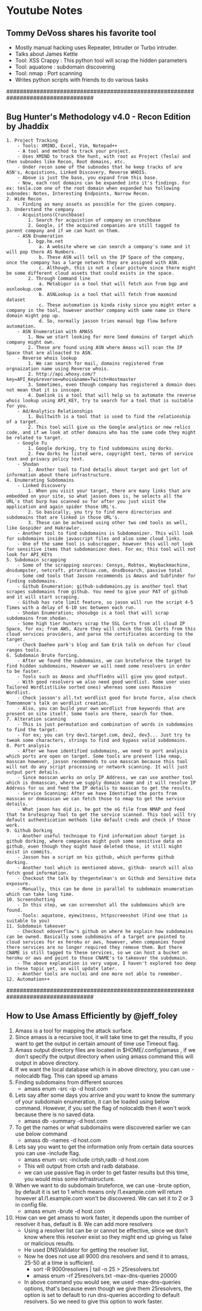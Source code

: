 # Youtube Notes

## Tommy DeVoss shares his favorite tool
- Mostly manual hacking uses Repeater, Intruder or Turbo intruder.
- Talks about James Kettle
- Tool: XSS Crappy : This python tool will scrap the hidden parameters
- Tool: aquatone : subdomain discovering
- Tool: nmap : Port scanning
- Writes python scripts with friends to do various tasks


##################################################################################




## Bug Hunter's Methodology v4.0 - Recon Edition by Jhaddix
    1. Project Tracking
        - Tools: XMIND, Excel, Vim, Notepad++
        - A tool and method to track your project.
        - Uses XMIND to track the hunt, with root as Project (Tesla) and then subnodes like Recon, Root domains, etc.
        - Under recon some of the subnodes that he keep tracks of are ASN's, Acquistions, Linked Discovery, Reverse WHOIS.
        - Above is just the base, you expand from this base.
        - Now, each root domains can be expanded into it's findings. For ex: tesla.com one of the root domain when expanded has following subnodes: Notes, Interesting Endpoints, Narrow Recon.
    2. Wide Recon
        - Finding as many assets as possible for the given company.
    3. Understand the company
        - Acquistions(Crunchbase)
            1. Search for acquistion of company on crunchbase
            2. Google, if the acquired companies are still tagged to parent company and if we can hunt on them.
        - ASN Enumeration
            1. bgp.he.net
                a. A website where we can search a company's name and it will pop there AS Numbers.
                b. These ASN will tell us the IP Space of the company, once the company has a large network they are assigned with ASN.
                c. Although, this is not a clear picture since there might be some different cloud assets that could exists in the space.
            2. Through Command line
                a. Metabigor is a tool that will fetch asn from bgp and asnlookup.com
                b. ASNLookup is a tool that will fetch from maxmind dataset
                c. These automation is kinda risky since you might enter a company in the tool, however another company with same name in there domain might pop up.
                d. So, normally jasson tries manual bgp flow before automation.
        - ASN Enumeration with AMASS
            1. Now we start looking for more Seed domains of target which company might own.
            2. These are found using ASN where Amass will scan the IP Space that are alloacted to ASN.
        - Reverse whois lookup
            1. We can search for mail, domains registered from orgnaization name using Reverse whois.
            2. http://api.whoxy.com/?key=API_Key&reverse=whois&name=Twitch+Hostmaster
            3. Sometimes, even though company has registered a domain does not mean that it is inscope.
            4. Domlink is a tool that will help us to automate the reverse whois lookup using API_KEY, try to search for a tool that is suitable for you.
        - Ad/Analytics Relationships
            1. Builtwith is a tool that is used to find the relationship of a target.
            2. This tool will give us the Google analytics or new relics code, and if we look at other domains who has the same code they might be related to target.
        - Google Fu
            1. Google dorking, try to find subdomains using dorks.
            2. Few dorks he listed were, copyright text, terms of service text and privacy policy text.
        - Shodan
            1. Another tool to find details about target and get lot of information about there infrastructure.
    4. Enumerating Subdomains
        - Linked Discovery
            1. When you visit your target, there are many links that are embedded on your site, so what jasson does is, he selects all the URL's that burp has scanned so far after you just visit the application and again spider those URL's.
            2. So basically, you try to find more directories and subdomains that are linked in those URL's.
            3. These can be acheived using other two cmd tools as well, like Gospider and Hakrawler.
        - Another tool to find subdomains is Subdomanizer. This will look for subdomains inside javascript files and also some cloud links.
        - One of the same tool is subscrapper, however this will not look for sensitive items that subdomanizer does. For ex; this tool will not look for API_KEYs
    5. Subdomain scrapping
        - Some of the scrapping sources: Censys, Robtex, Waybackmachine, dnsdumpster, netcraft, ptrarchive.com, dnsdbsearch, passive total
        - Some cmd tools that Jasson recommends is Amass and Subfinder for finding subdomains.
        - Github Enumeration: github-subdomains.py is another tool that scrapes subdomains from github. You need to give your PAT of github and it will start scraping.
        - Github has rate limit feature, so jason will run the script 4-5 Times with a delay of 6-10 sec between each run.
        - Shodan Enumeration; shosubgo is a tool that will scrap subdomains from shodan.
        - Some high tier hunters scrap the SSL Certs from all cloud IP Space, for ex; from AWS, Azure they will check the SSL Certs from this cloud services providers, and parse the certificates according to the target.
        - Check Daehee park's blog and Sam Erik talk on defcon for cloud ranges tools.
    6. Subdomain Brute forcing.
        - After we found the subdomains, we can bruteforce the target to find hidden subdomains, However we will need some resolvers in order to be faster.
        - Tools such as Amass and shuffledns will give you good output.
        - With good resolvers we also need good wordlist. Some user uses Tailored Wordlist(Like sorted ones) whereas some uses Massive Wordlist.
        - Check jasson's all.txt wordlist good for brute force, also check Tomnomnom's talk on wordlist creation.
        - Also, you can build your own wordlist from keywords that are present on site itself. Some tools are there, search for them.
    7. Alteration scanning
        - This is just permutation and combination of words in subdomains to find the target.
        - For ex; you can try dev1.target.com, dev2, dev3... Just try to tweak some characters, strings to find and bypass valid subdomains.
    8. Port analysis
        - After we have identified subdomains, we need to port analysis which ports are open on target. Some tools are present like nmap, masscan however, jasson recommends to use masscan because this tool will not do any script processing or network scanning. It will just output port details.
        - Since masscan works on only IP Address, we can use another tool which is dnmasscan, where we supply domain name and it will resolve IP Address for us and feed the IP details to masscan to get the results.
        - Service Scanning: After we have Identified the ports from masscan or dnmasscan we can fetch those to nmap to get the service details.
        - What jason has did is, he got the oG file from NMAP and feed that to brutespray Tool to get the service scanned. This tool will try default authentication methods like default creds and check if those work.
    9. Github Dorking
        - Another useful technique to find information about target is github dorking, where companies might push some sensitive data on github, even though they might have deleted those, it still might exist in commits.
        - Jasson has a script on his github, which performs github dorking.
        - Another tool which is mentioned above, github- search will also fetch good information.
        - Checkout the talk by thegentelman's on Github and Sensitive data exposure.
        - Manually, this can be done in parallel to subdomain enumeration which can take long time.
    10. Screenshotting
        - In this step, we can screenshot all the subdomains which are found.
        - Tools: aquatone, eyewitness, httpscreenshot (Find one that is suitable to you)
    11. Subdomain takeover
        - Checkout edoverflow's github on where he explain how subdomains can be owned. Basically some subdomains of a target are pointed to cloud services for ex heroku or aws, however, when companies found there services are no longer required they remove them. But there CNAME is still tagged to these services, so we can host a bucket on heroku or aws and point to those CNAME's to takeover the subdomain.
        - The above explanation is very vague, I haven't explored too deep in these topic yet, so will update later.
        - Another tools are nuclei and one more not able to remember.
    12. Automation++







##################################################################################





## How to Use Amass Efficiently by @jeff_foley
1. Amass is a tool for mapping the attack surface.
2. Since amass is a recursive tool, it will take time to get the results, if you want to get the output in certain amount of time use Timeout flag.
3. Amass output directory files are located in $HOME/.config/amass , if we don't specify the output directory when using amass command this will output in above directory.
4. If we want the local database which is in above directory, you can use -nolocaldb flag. This can speed up amass
5. Finding subdomains from different sources
    - amass enum -src -ip -d host.com
6. Lets say after some days you arrive and you want to know the summary of your subdomain enumeration, it can be loaded using below command. However, if you set the flag of nolocaldb then it won't work because there is no saved data.
    - amass db -summary -d host.com
7. To get the names or what subdomains were discovered earlier we can use below command
    - amass db -names -d host.com
8. Lets say you want to get the information only from certain data sources you can use -include flag.
    - amass enum -src -include crtsh,radb -d host.com
    - This will output from crtsh and radb database.
    - we can use passive flag in order to get faster results but this time, you would miss some infrastructure.
9. When we want to do subdomain bruteforce, we can use -brute option, by default it is set to 1 which means only l1.example.com will return however a1.l1.example.com won't be discovered. We can set it to 2 or 3 in config file.
    - amass enum -brute -d host.com
10. How can we get amass to work faster, it depends upon the number of resolver it has, default is 8. We can add more resolvers
    - Using a resolver list can be or cannot be effective, since we don't know where this resolver exist so they might end up giving us false or malicious results.
    - He used DNSValidator for getting the resolver list.
    - Now he does not use all 9000 dns resolvers and send it to amass, 25-50 at a time is sufficient.
        - sort -R 9000resolvers | tail -n 25 > 25resolvers.txt
        - amass enum -rf 25resolvers.txt -max-dns-queries 20000
    - In above command you would see, we used -max-dns-queries options, that's because even though we give them 25resolvers, the option is set to default to run dns-queries according to default resolvers. So we need to give this option to work faster.
